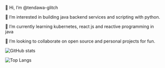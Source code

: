 👋 Hi, I’m @tendawa-glitch

👀 I’m interested in building java backend services and scripting with python.

🌱 I’m currently learning kubernetes, react js and reactive programming in java

💞️ I’m looking to collaborate on open source and personal projects for fun.




![GitHub stats](https://github-readme-stats.vercel.app/api?username=tendawa-glitch&show_icons=true&theme=tokyonight)




![Top Langs](https://github-readme-stats.vercel.app/api/top-langs/?username=tendawa-glitch&theme=tokyonight)
